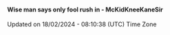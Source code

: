 #### Wise man says only fool rush in - McKidKneeKaneSir
Updated on 18/02/2024 - 08:10:38 (UTC) Time Zone
